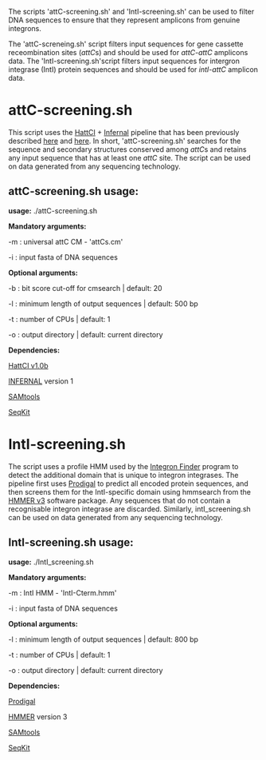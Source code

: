 The scripts 'attC-screening.sh' and 'IntI-screening.sh' can be used to filter DNA sequences to ensure that they represent amplicons from genuine integrons.

The 'attC-screneing.sh' script filters input sequences for gene cassette receombination sites (*attC*s) and should be used for *attC-attC* amplicons data.
The 'IntI-screening.sh'script filters input sequences for intergron integrase (IntI) protein sequences and should be used for *intI-attC* amplicon data.

# attC-screening.sh

This script uses the [HattCI](https://github.com/maribuon/HattCI) + [Infernal](http://eddylab.org/infernal/) pipeline that has been previously described [here](https://doi-org.simsrad.net.ocs.mq.edu.au/10.1186/s12864-020-06830-5) and [here](https://doi.org/10.1038/s42003-021-02489-0). In short, 'attC-screening.sh' searches for the sequence and secondary structures conserved among *attC*s and retains any input sequence that has at least one *attC* site. The script can be used on data generated from any sequencing technology.

## attC-screening.sh usage:

**usage:** ./attC-screening.sh


**Mandatory arguments:**

-m : universal attC CM - 'attCs.cm'

-i : input fasta of DNA sequences


**Optional arguments:**

-b : bit score cut-off for cmsearch | default: 20 

-l : minimum length of output sequences | default: 500 bp

-t : number of CPUs | default: 1 

-o : output directory | default: current directory


**Dependencies:**

[HattCI v1.0b](https://github.com/maribuon/HattCI)

[INFERNAL](http://eddylab.org/infernal/) version 1

[SAMtools](https://anaconda.org/bioconda/samtools)

[SeqKit](https://bioinf.shenwei.me/seqkit/)

# IntI-screening.sh

The script uses a profile HMM used by the [Integron Finder](https://github.com/gem-pasteur/Integron_Finder) program to detect the additional domain that is unique to integron integrases. The pipeline first uses [Prodigal](https://github.com/hyattpd/Prodigal) to predict all encoded protein sequences, and then screens them for the IntI-specific domain using hmmsearch from the [HMMER v3](http://hmmer.org/) software package. Any sequences that do not contain a recognisable integron integrase are discarded. Similarly, intI_screening.sh can be used on data generated from any sequencing technology.

## IntI-screening.sh usage:

**usage:** ./IntI_screening.sh


**Mandatory arguments:**

-m : IntI HMM - 'IntI-Cterm.hmm'

-i : input fasta of DNA sequences


**Optional arguments:**

-l : minimum length of output sequences | default: 800 bp

-t : number of CPUs | default: 1 

-o : output directory | default: current directory


**Dependencies:**

[Prodigal](https://github.com/hyattpd/Prodigal)

[HMMER](http://hmmer.org/) version 3

[SAMtools](https://anaconda.org/bioconda/samtools)

[SeqKit](https://bioinf.shenwei.me/seqkit/)


